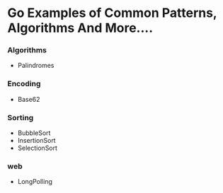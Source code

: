 # Go Examples of Common Patterns, Algorithms And More....


### Algorithms
- Palindromes
### Encoding
- Base62
### Sorting
- BubbleSort
- InsertionSort
- SelectionSort
### web
- LongPolling